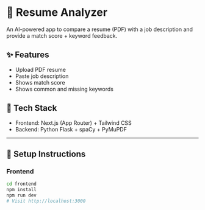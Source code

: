 # 📄 Resume Analyzer

An AI-powered app to compare a resume (PDF) with a job description and provide a match score + keyword feedback.

## ✨ Features
- Upload PDF resume
- Paste job description
- Shows match score
- Shows common and missing keywords

## 🔧 Tech Stack
- Frontend: Next.js (App Router) + Tailwind CSS
- Backend: Python Flask + spaCy + PyMuPDF

---

## 🚀 Setup Instructions

### Frontend
```bash
cd frontend
npm install
npm run dev
# Visit http://localhost:3000
